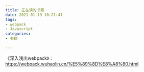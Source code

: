 ```yaml
---
title: 正在读的书籍
date: 2021-01-19 10:21:41
tags:
- webpack
- Javascript
categories:
- 书籍

---
```


《深入浅出webpack》：https://webpack.wuhaolin.cn/%E5%89%8D%E8%A8%80.html

